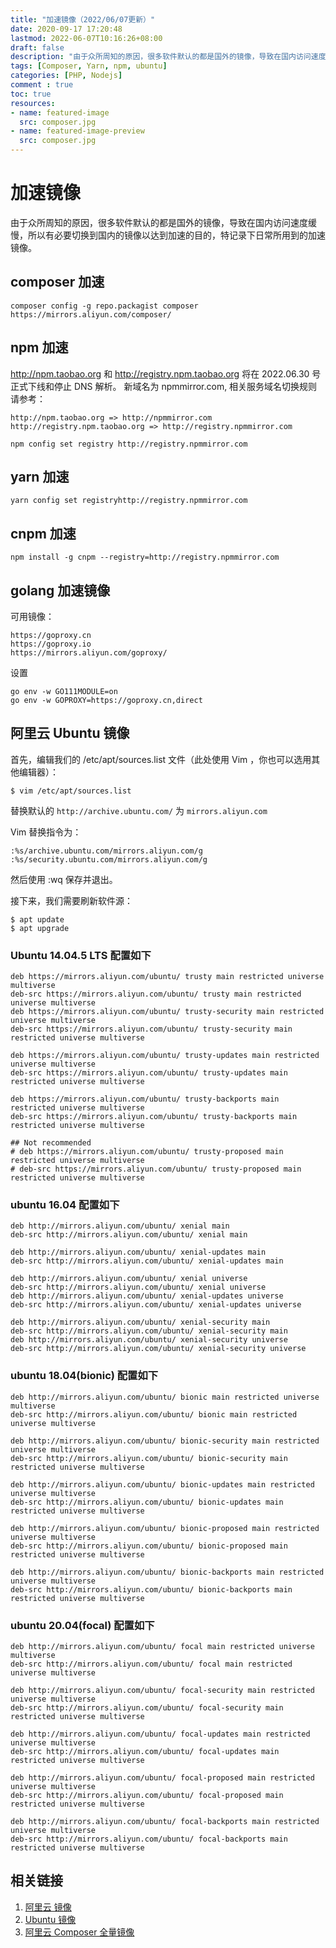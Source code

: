 ```yaml
---
title: "加速镜像（2022/06/07更新）"
date: 2020-09-17 17:20:48
lastmod: 2022-06-07T10:16:26+08:00
draft: false
description: "由于众所周知的原因，很多软件默认的都是国外的镜像，导致在国内访问速度缓慢，所以有必要切换到国内的镜像以达到加速的目的，特记录下日常所用到的加速镜像。"
tags: [Composer, Yarn, npm, ubuntu]
categories: [PHP, Nodejs]
comment : true
toc: true
resources:
- name: featured-image
  src: composer.jpg
- name: featured-image-preview
  src: composer.jpg
---
```


# 加速镜像

由于众所周知的原因，很多软件默认的都是国外的镜像，导致在国内访问速度缓慢，所以有必要切换到国内的镜像以达到加速的目的，特记录下日常所用到的加速镜像。

## composer 加速
```composer
composer config -g repo.packagist composer https://mirrors.aliyun.com/composer/
```

## npm 加速

http://npm.taobao.org 和 http://registry.npm.taobao.org 将在 2022.06.30 号正式下线和停止 DNS 解析。
新域名为 npmmirror.com, 相关服务域名切换规则请参考：
```
http://npm.taobao.org => http://npmmirror.com
http://registry.npm.taobao.org => http://registry.npmmirror.com
```

```npm
npm config set registry http://registry.npmmirror.com
```

## yarn 加速
```yarn
yarn config set registryhttp://registry.npmmirror.com
```

## cnpm 加速
```cnpm
npm install -g cnpm --registry=http://registry.npmmirror.com
```

## golang 加速镜像
可用镜像：
```
https://goproxy.cn
https://goproxy.io
https://mirrors.aliyun.com/goproxy/
```
设置

```
go env -w GO111MODULE=on
go env -w GOPROXY=https://goproxy.cn,direct
```

## 阿里云 Ubuntu 镜像
首先，编辑我们的 /etc/apt/sources.list 文件（此处使用 Vim ，你也可以选用其他编辑器）：
```
$ vim /etc/apt/sources.list
```
替换默认的 `http://archive.ubuntu.com/` 为 `mirrors.aliyun.com`

Vim 替换指令为：
```
:%s/archive.ubuntu.com/mirrors.aliyun.com/g
:%s/security.ubuntu.com/mirrors.aliyun.com/g
```
然后使用 :wq 保存并退出。

接下来，我们需要刷新软件源：
```
$ apt update
$ apt upgrade
```
### Ubuntu 14.04.5 LTS 配置如下
```
deb https://mirrors.aliyun.com/ubuntu/ trusty main restricted universe multiverse
deb-src https://mirrors.aliyun.com/ubuntu/ trusty main restricted universe multiverse
deb https://mirrors.aliyun.com/ubuntu/ trusty-security main restricted universe multiverse
deb-src https://mirrors.aliyun.com/ubuntu/ trusty-security main restricted universe multiverse

deb https://mirrors.aliyun.com/ubuntu/ trusty-updates main restricted universe multiverse
deb-src https://mirrors.aliyun.com/ubuntu/ trusty-updates main restricted universe multiverse

deb https://mirrors.aliyun.com/ubuntu/ trusty-backports main restricted universe multiverse
deb-src https://mirrors.aliyun.com/ubuntu/ trusty-backports main restricted universe multiverse

## Not recommended
# deb https://mirrors.aliyun.com/ubuntu/ trusty-proposed main restricted universe multiverse
# deb-src https://mirrors.aliyun.com/ubuntu/ trusty-proposed main restricted universe multiverse
```

### ubuntu 16.04 配置如下
```
deb http://mirrors.aliyun.com/ubuntu/ xenial main
deb-src http://mirrors.aliyun.com/ubuntu/ xenial main

deb http://mirrors.aliyun.com/ubuntu/ xenial-updates main
deb-src http://mirrors.aliyun.com/ubuntu/ xenial-updates main

deb http://mirrors.aliyun.com/ubuntu/ xenial universe
deb-src http://mirrors.aliyun.com/ubuntu/ xenial universe
deb http://mirrors.aliyun.com/ubuntu/ xenial-updates universe
deb-src http://mirrors.aliyun.com/ubuntu/ xenial-updates universe

deb http://mirrors.aliyun.com/ubuntu/ xenial-security main
deb-src http://mirrors.aliyun.com/ubuntu/ xenial-security main
deb http://mirrors.aliyun.com/ubuntu/ xenial-security universe
deb-src http://mirrors.aliyun.com/ubuntu/ xenial-security universe

```
### ubuntu 18.04(bionic) 配置如下
```
deb http://mirrors.aliyun.com/ubuntu/ bionic main restricted universe multiverse
deb-src http://mirrors.aliyun.com/ubuntu/ bionic main restricted universe multiverse

deb http://mirrors.aliyun.com/ubuntu/ bionic-security main restricted universe multiverse
deb-src http://mirrors.aliyun.com/ubuntu/ bionic-security main restricted universe multiverse

deb http://mirrors.aliyun.com/ubuntu/ bionic-updates main restricted universe multiverse
deb-src http://mirrors.aliyun.com/ubuntu/ bionic-updates main restricted universe multiverse

deb http://mirrors.aliyun.com/ubuntu/ bionic-proposed main restricted universe multiverse
deb-src http://mirrors.aliyun.com/ubuntu/ bionic-proposed main restricted universe multiverse

deb http://mirrors.aliyun.com/ubuntu/ bionic-backports main restricted universe multiverse
deb-src http://mirrors.aliyun.com/ubuntu/ bionic-backports main restricted universe multiverse

```
### ubuntu 20.04(focal) 配置如下
```
deb http://mirrors.aliyun.com/ubuntu/ focal main restricted universe multiverse
deb-src http://mirrors.aliyun.com/ubuntu/ focal main restricted universe multiverse

deb http://mirrors.aliyun.com/ubuntu/ focal-security main restricted universe multiverse
deb-src http://mirrors.aliyun.com/ubuntu/ focal-security main restricted universe multiverse

deb http://mirrors.aliyun.com/ubuntu/ focal-updates main restricted universe multiverse
deb-src http://mirrors.aliyun.com/ubuntu/ focal-updates main restricted universe multiverse

deb http://mirrors.aliyun.com/ubuntu/ focal-proposed main restricted universe multiverse
deb-src http://mirrors.aliyun.com/ubuntu/ focal-proposed main restricted universe multiverse

deb http://mirrors.aliyun.com/ubuntu/ focal-backports main restricted universe multiverse
deb-src http://mirrors.aliyun.com/ubuntu/ focal-backports main restricted universe multiverse

```

## 相关链接
1. [阿里云 镜像](https://developer.aliyun.com/mirror/?spm=a2c6h.265751.J_5404914170.29.728e759bS5Tzwy)
2. [Ubuntu 镜像](https://developer.aliyun.com/mirror/ubuntu)
3. [阿里云 Composer 全量镜像](https://developer.aliyun.com/composer)


